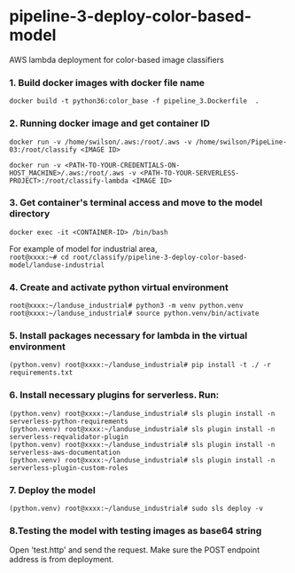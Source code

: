 # pipeline-3-deploy-color-based-model
AWS lambda deployment for color-based image classifiers


### 1. Build docker images with docker file name
`docker build -t python36:color_base -f pipeline_3.Dockerfile  .`


### 2. Running docker image and get container ID
`docker run -v /home/swilson/.aws:/root/.aws -v /home/swilson/PipeLine-03:/root/classify <IMAGE ID>`  
  
`docker run -v <PATH-TO-YOUR-CREDENTIALS-ON-HOST_MACHINE>/.aws:/root/.aws -v <PATH-TO-YOUR-SERVERLESS-PROJECT>:/root/classify-lambda <IMAGE ID>`

### 3. Get container's terminal access and move to the model directory
`docker exec -it <CONTAINER-ID> /bin/bash`  

For example of model for industrial area,   
`root@xxxx:~# cd root/classify/pipeline-3-deploy-color-based-model/landuse-industrial`

### 4. Create and activate python virtual environment
`root@xxxx:~/landuse_industrial# python3 -m venv python.venv`  
`root@xxxx:~/landuse_industrial# source python.venv/bin/activate`  

### 5. Install packages necessary for lambda in the virtual environment
`(python.venv) root@xxxx:~/landuse_industrial# pip install -t ./ -r requirements.txt`


### 6. Install necessary plugins for serverless. Run:  
`(python.venv) root@xxxx:~/landuse_industrial# sls plugin install -n serverless-python-requirements`  
`(python.venv) root@xxxx:~/landuse_industrial# sls plugin install -n serverless-reqvalidator-plugin`  
`(python.venv) root@xxxx:~/landuse_industrial# sls plugin install -n serverless-aws-documentation`  
`(python.venv) root@xxxx:~/landuse_industrial# sls plugin install -n serverless-plugin-custom-roles`  


### 7. Deploy the model
`(python.venv) root@xxxx:~/landuse_industrial# sudo sls deploy -v`



### 8.Testing the model with testing images as base64 string
Open 'test.http' and send the request. Make sure the POST endpoint address is from deployment.

